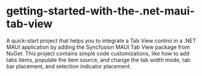 # getting-started-with-the-.net-maui-tab-view
A quick-start project that helps you to integrate a Tab View control in a .NET MAUI application by adding the Syncfusion MAUI Tab View package from NuGet. This project contains simple code customizations, like how to add tabs items, populate the item source, and change the tab width mode, tab bar placement, and selection indicator placement.
